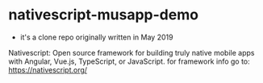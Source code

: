 # nativescript-musapp-demo 
- it's a clone repo originally written in May 2019

Nativescript: Open source framework for building truly native mobile apps with Angular, Vue.js, TypeScript, or JavaScript.
for framework info go to: https://nativescript.org/



